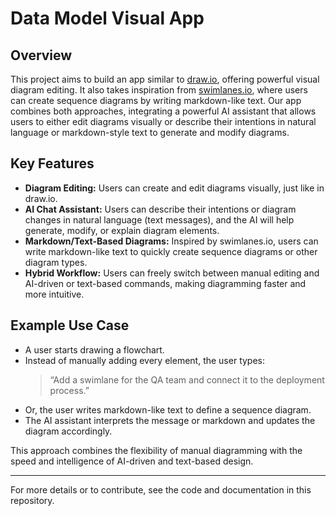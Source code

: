 # Data Model Visual App

## Overview
This project aims to build an app similar to [draw.io](https://draw.io), offering powerful visual diagram editing. It also takes inspiration from [swimlanes.io](https://swimlanes.io), where users can create sequence diagrams by writing markdown-like text. Our app combines both approaches, integrating a powerful AI assistant that allows users to either edit diagrams visually or describe their intentions in natural language or markdown-style text to generate and modify diagrams.

## Key Features
- **Diagram Editing:** Users can create and edit diagrams visually, just like in draw.io.
- **AI Chat Assistant:** Users can describe their intentions or diagram changes in natural language (text messages), and the AI will help generate, modify, or explain diagram elements.
- **Markdown/Text-Based Diagrams:** Inspired by swimlanes.io, users can write markdown-like text to quickly create sequence diagrams or other diagram types.
- **Hybrid Workflow:** Users can freely switch between manual editing and AI-driven or text-based commands, making diagramming faster and more intuitive.

## Example Use Case
- A user starts drawing a flowchart.
- Instead of manually adding every element, the user types:
  > “Add a swimlane for the QA team and connect it to the deployment process.”
- Or, the user writes markdown-like text to define a sequence diagram.
- The AI assistant interprets the message or markdown and updates the diagram accordingly.

This approach combines the flexibility of manual diagramming with the speed and intelligence of AI-driven and text-based design.

---
For more details or to contribute, see the code and documentation in this repository. 